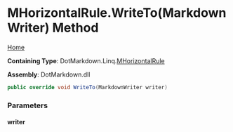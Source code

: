 <a name="_top"></a>

# MHorizontalRule\.WriteTo\(MarkdownWriter\) Method

[Home](../../../../README.md#_top)

**Containing Type**: DotMarkdown\.Linq\.[MHorizontalRule](../README.md#_top)

**Assembly**: DotMarkdown\.dll

```csharp
public override void WriteTo(MarkdownWriter writer)
```

### Parameters

#### writer

